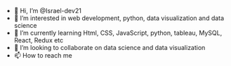 - 👋 Hi, I’m @Israel-dev21
- 👀 I’m interested in web development, python, data visualization and data science 
- 🌱 I’m currently learning Html, CSS, JavaScript, python, tableau, MySQL, React, Redux etc
- 💞️ I’m looking to collaborate on data science and data visualization 
- 📫 How to reach me 

<!---+2347053082658
Israel-dev21/Israel-dev21 is a ✨ special ✨ repository because its `README.md` (this file) appears on your GitHub profile.
You can click the Preview link to take a look at your changes.
--->
